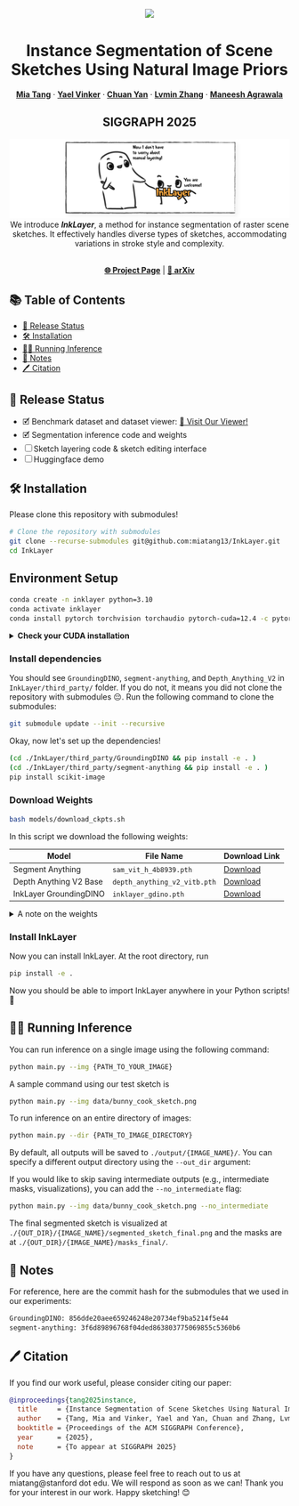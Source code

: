 <p align="center">

  <div align="center">
    <img  src="docs/teaser.png">
  </div>

  <h1 align="center">Instance Segmentation of Scene Sketches Using Natural Image Priors</h1>
  <p align="center">
    <a href="https://mia-tang.com/" target="_blank"><strong>Mia Tang</strong></a>
    ·
    <a href="https://yael-vinker.github.io/website/" target="_blank"><strong>Yael Vinker</strong></a>
    ·
    <a href="https://nauhcnay.github.io/" target="_blank"><strong>Chuan Yan</strong></a>
    ·
    <a href="https://lllyasviel.github.io/Style2PaintsResearch/lvmin" target="_blank"><strong>Lvmin Zhang</strong></a>
    ·
    <a href="https://graphics.stanford.edu/~maneesh/" target="_blank"><strong>Maneesh Agrawala</strong></a>
  </p>
  <h2 align="center">SIGGRAPH 2025</h2>

  <div align="center">
    <img src="docs/thankful_handshake.png">
    We introduce <b><i>InkLayer</i></b>, a method for instance segmentation of raster scene sketches. It effectively handles diverse types of sketches, accommodating variations in stroke style and complexity.
  </div>

  <p align="center">
  <br>
    <a href="https://inklayer.github.io/" target="_blank"><strong>🌐 Project Page</strong></a>
    |
    <a href="https://arxiv.org/abs/2502.09608" target="_blank"><strong>📄 arXiv</strong></a>
  </p>
</p>


## 📚 Table of Contents
- [🔖 Release Status](#-release-status)
- [🛠️ Installation](#️-installation)
- [🏃‍♀️ Running Inference](#️-running-inference)
- [📎 Notes](#-notes)
- [🖊️ Citation](#-citation)

## 🔖 Release Status

- &#x1F5F9; Benchmark dataset and dataset viewer: <a href="https://www.inkscenes-dataset.com/" target="_blank">🔗 Visit Our Viewer!</a>
- &#x1F5F9; Segmentation inference code and weights
- &#9744; Sketch layering code & sketch editing interface
- &#9744; Huggingface demo


## 🛠️ Installation

Please clone this repository with submodules!
```bash
# Clone the repository with submodules
git clone --recurse-submodules git@github.com:miatang13/InkLayer.git
cd InkLayer
```

## Environment Setup
```bash
conda create -n inklayer python=3.10
conda activate inklayer
conda install pytorch torchvision torchaudio pytorch-cuda=12.4 -c pytorch -c nvidia
```

<details>
<summary><strong>Check your CUDA installation</strong></summary>
Make sure you have CUDA set up correctly!

```bash
python -c "import torch; print(torch.__version__)"
python -c "import torch; print(torch.version.cuda)"
```

Run the sanity checks above. If you see the correct versions (something like `2.5.1` and `12.4`), you are good to go! 👏
</details>


### Install dependencies
You should see `GroundingDINO`, `segment-anything`, and `Depth_Anything_V2` in `InkLayer/third_party/` folder. If you do not, it means you did not clone the repository with submodules 😔. Run the following command to clone the submodules:
```bash
git submodule update --init --recursive
``` 

Okay, now let's set up the dependencies! 
```bash
(cd ./InkLayer/third_party/GroundingDINO && pip install -e . )
(cd ./InkLayer/third_party/segment-anything && pip install -e . )
pip install scikit-image
```

### Download Weights
```bash
bash models/download_ckpts.sh
```

In this script we download the following weights:

| Model                   | File Name                    | Download Link |
|------------------------|------------------------------|---------------|
| Segment Anything       | `sam_vit_h_4b8939.pth`       | [Download](https://dl.fbaipublicfiles.com/segment_anything/sam_vit_h_4b8939.pth) |
| Depth Anything V2 Base | `depth_anything_v2_vitb.pth` | [Download](https://huggingface.co/depth-anything/Depth-Anything-V2-Base/resolve/main/depth_anything_v2_vitb.pth) |
| InkLayer GroundingDINO | `inklayer_gdino.pth`         | [Download](https://huggingface.co/miatang13/InkLayer/resolve/main/inklayer_gdino.pth) |




<details>
<summary>A note on the weights</summary>

In our download script, we include `models/inklayer_gdino.pth`, which is our fine-tuned version of GroundingDINO for sketch detection, following the official GroundingDINO architecture and format. While we originally fine-tuned GroundingDINO using the [mmdetection](https://github.com/open-mmlab/mmdetection) framework, we converted the resulting weights to the original GroundingDINO format to simplify integration, as setting up mmdetection can be a bit more involved. If you prefer to use the mmdetection version directly, you can find it on [huggingface](https://huggingface.co/miatang13/InkLayer/tree/main) at `inklayer_gdino_mmdetection.pth`. The conversion was done using the script provided in this GitHub issue: [mmdetection issue](https://github.com/open-mmlab/mmdetection/issues/11200).

We observe very similar performance between the two versions of the weights, with slightly worse box IoU for the official GroundingDINO format, but higher AR and AP. We recommend using this version if your task is not highly sensitive to box precision. To replicate exact evaluation results reported in the paper, please use the mmdetection version of the weights. Feel free to reach out to miatang@stanford dot edu if you need help with the mmdetection version.

</details>

### Install InkLayer
Now you can install InkLayer. At the root directory, run
```bash 
pip install -e .
```
Now you should be able to import InkLayer anywhere in your Python scripts! 🎉


## 🏃‍♀️ Running Inference
You can run inference on a single image using the following command:
```bash
python main.py --img {PATH_TO_YOUR_IMAGE}
```
A sample command using our test sketch is
```bash
python main.py --img data/bunny_cook_sketch.png 
``` 
To run inference on an entire directory of images:
```bash
python main.py --dir {PATH_TO_IMAGE_DIRECTORY}
```
By default, all outputs will be saved to `./output/{IMAGE_NAME}/`. You can specify a different output directory using the `--out_dir` argument:

If you would like to skip saving intermediate outputs (e.g., intermediate masks, visualizations), you can add the `--no_intermediate` flag:

```bash
python main.py --img data/bunny_cook_sketch.png --no_intermediate
```

The final segmented sketch is visualized at `./{OUT_DIR}/{IMAGE_NAME}/segmented_sketch_final.png` and the masks are at `./{OUT_DIR}/{IMAGE_NAME}/masks_final/`. 

## 📎 Notes
For reference, here are the  commit hash for the submodules that we used in our experiments:
```bash
GroundingDINO: 856dde20aee659246248e20734ef9ba5214f5e44
segment-anything: 3f6d89896768f04ded863803775069855c5360b6
```

## 🖊️ Citation
If you find our work useful, please consider citing our paper:
```bibtex
@inproceedings{tang2025instance,
  title     = {Instance Segmentation of Scene Sketches Using Natural Image Priors},
  author    = {Tang, Mia and Vinker, Yael and Yan, Chuan and Zhang, Lvmin and Agrawala, Maneesh},
  booktitle = {Proceedings of the ACM SIGGRAPH Conference},
  year      = {2025},
  note      = {To appear at SIGGRAPH 2025}
}
```

If you have any questions, please feel free to reach out to us at miatang@stanford dot edu. We will respond as soon as we can! Thank you for your interest in our work. Happy sketching! 😊

